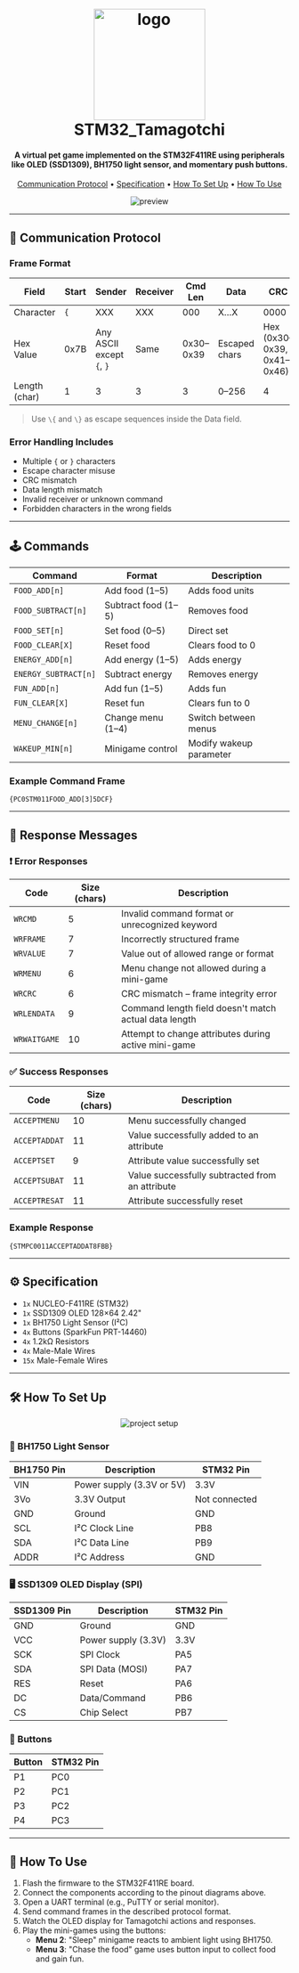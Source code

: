 <h1 align="center">
  <br>
  <img src="https://github.com/user-attachments/assets/6de2ebac-a827-41ec-adac-e05586c6a51b" alt="logo" width="200">
  <br>
  STM32_Tamagotchi
  <br>
</h1>

<h4 align="center">A virtual pet game implemented on the STM32F411RE using peripherals like OLED (SSD1309), BH1750 light sensor, and momentary push buttons.</h4>

<p align="center">
  <a href="#Communication Protocol">Communication Protocol</a> •
  <a href="#Cpecification">Specification</a> •
  <a href="#How To Set Up">How To Set Up</a> •
  <a href="#How To Use">How To Use</a>
</p>

<p align="center">
  <img src="https://github.com/user-attachments/assets/90ea1446-0616-4c1c-a507-089f280435ec" alt="preview">
</p>

---

## 📡 Communication Protocol

### Frame Format

| Field        | Start | Sender | Receiver | Cmd Len | Data    | CRC    | End  |
|--------------|-------|--------|----------|---------|---------|--------|------|
| Character    | `{`   | XXX    | XXX      | 000     | X…X     | 0000   | `}`  |
| Hex Value    | 0x7B  | Any ASCII except `{`, `}` | Same | 0x30–0x39 | Escaped chars | Hex (0x30–0x39, 0x41–0x46) | 0x7D |
| Length (char)| 1     | 3      | 3        | 3       | 0–256   | 4      | 1    |

> Use `\{` and `\}` as escape sequences inside the Data field.

### Error Handling Includes

- Multiple `{` or `}` characters
- Escape character misuse
- CRC mismatch
- Data length mismatch
- Invalid receiver or unknown command
- Forbidden characters in the wrong fields

---

## 🕹 Commands

| Command             | Format                | Description                          |
|---------------------|-----------------------|--------------------------------------|
| `FOOD_ADD[n]`       | Add food (1–5)        | Adds food units                      |
| `FOOD_SUBTRACT[n]`  | Subtract food (1–5)   | Removes food                         |
| `FOOD_SET[n]`       | Set food (0–5)        | Direct set                           |
| `FOOD_CLEAR[X]`     | Reset food            | Clears food to 0                     |
| `ENERGY_ADD[n]`     | Add energy (1–5)      | Adds energy                          |
| `ENERGY_SUBTRACT[n]`| Subtract energy       | Removes energy                       |
| `FUN_ADD[n]`        | Add fun (1–5)         | Adds fun                             |
| `FUN_CLEAR[X]`      | Reset fun             | Clears fun to 0                      |
| `MENU_CHANGE[n]`    | Change menu (1–4)     | Switch between menus                 |
| `WAKEUP_MIN[n]`     | Minigame control      | Modify wakeup parameter              |

### Example Command Frame

```text
{PC0STM011FOOD_ADD[3]5DCF}
```

---

## 🔁 Response Messages

### ❗ Error Responses

| Code         | Size (chars) | Description                                                  |
|--------------|---------------|--------------------------------------------------------------|
| `WRCMD`      | 5             | Invalid command format or unrecognized keyword              |
| `WRFRAME`    | 7             | Incorrectly structured frame                                |
| `WRVALUE`    | 7             | Value out of allowed range or format                        |
| `WRMENU`     | 6             | Menu change not allowed during a mini-game                 |
| `WRCRC`      | 6             | CRC mismatch – frame integrity error                        |
| `WRLENDATA`  | 9             | Command length field doesn't match actual data length       |
| `WRWAITGAME` | 10            | Attempt to change attributes during active mini-game        |

### ✅ Success Responses

| Code          | Size (chars) | Description                                        |
|---------------|---------------|----------------------------------------------------|
| `ACCEPTMENU`  | 10            | Menu successfully changed                         |
| `ACCEPTADDAT` | 11            | Value successfully added to an attribute          |
| `ACCEPTSET`   | 9             | Attribute value successfully set                  |
| `ACCEPTSUBAT` | 11            | Value successfully subtracted from an attribute   |
| `ACCEPTRESAT` | 11            | Attribute successfully reset                      |

### Example Response

```text
{STMPC0011ACCEPTADDAT8FBB}
```

---

## ⚙️ Specification

- `1x` NUCLEO-F411RE (STM32)
- `1x` SSD1309 OLED 128×64 2.42"
- `1x` BH1750 Light Sensor (I²C)
- `4x` Buttons (SparkFun PRT-14460)
- `4x` 1.2kΩ Resistors
- `4x` Male-Male Wires
- `15x` Male-Female Wires

---

## 🛠 How To Set Up

<p align="center">
  <img src="https://github.com/user-attachments/assets/5985cfd4-7a68-48b9-af54-37629f853e36" alt="project setup">
</p>

### 🔆 BH1750 Light Sensor

| BH1750 Pin | Description               | STM32 Pin          |
|------------|---------------------------|---------------------|
| VIN        | Power supply (3.3V or 5V) | 3.3V                |
| 3Vo        | 3.3V Output               | Not connected       |
| GND        | Ground                    | GND                 |
| SCL        | I²C Clock Line            | PB8                 |
| SDA        | I²C Data Line             | PB9                 |
| ADDR       | I²C Address               | GND                 |

### 🖥 SSD1309 OLED Display (SPI)

| SSD1309 Pin | Description             | STM32 Pin |
|-------------|-------------------------|-----------|
| GND         | Ground                  | GND       |
| VCC         | Power supply (3.3V)     | 3.3V      |
| SCK         | SPI Clock               | PA5       |
| SDA         | SPI Data (MOSI)         | PA7       |
| RES         | Reset                   | PA6       |
| DC          | Data/Command            | PB6       |
| CS          | Chip Select             | PB7       |

### 🔘 Buttons

| Button | STM32 Pin |
|--------|-----------|
| P1     | PC0       |
| P2     | PC1       |
| P3     | PC2       |
| P4     | PC3       |

---

## 🧩 How To Use

1. Flash the firmware to the STM32F411RE board.
2. Connect the components according to the pinout diagrams above.
3. Open a UART terminal (e.g., PuTTY or serial monitor).
4. Send command frames in the described protocol format.
5. Watch the OLED display for Tamagotchi actions and responses.
6. Play the mini-games using the buttons:
   - **Menu 2**: "Sleep" minigame reacts to ambient light using BH1750.
   - **Menu 3**: "Chase the food" game uses button input to collect food and gain fun.
